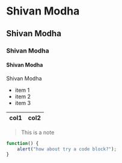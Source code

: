 # Shivan Modha
## Shivan Modha
### Shivan Modha
#### Shivan Modha
Shivan Modha
- item 1
- item 2
- item 3


|col1|col2|
|----|----|

>This is a note
```javascript
function() {
    alert("how about try a code block?");
}
```
